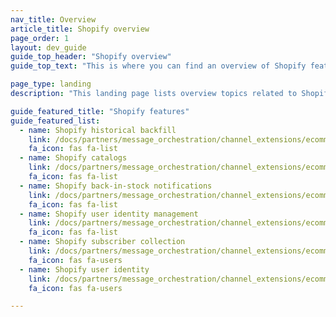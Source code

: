 ```yaml
---
nav_title: Overview
article_title: Shopify overview
page_order: 1
layout: dev_guide
guide_top_header: "Shopify overview"
guide_top_text: "This is where you can find an overview of Shopify features."

page_type: landing
description: "This landing page lists overview topics related to Shopify features."

guide_featured_title: "Shopify features"
guide_featured_list:
  - name: Shopify historical backfill
    link: /docs/partners/message_orchestration/channel_extensions/ecommerce/shopify/overview/shopify_backfill/
    fa_icon: fas fa-list
  - name: Shopify catalogs
    link: /docs/partners/message_orchestration/channel_extensions/ecommerce/shopify/overview/shopify_catalogs/
    fa_icon: fas fa-list
  - name: Shopify back-in-stock notifications
    link: /docs/partners/message_orchestration/channel_extensions/ecommerce/shopify/overview/shopify_catalogs/back_in_stock/
    fa_icon: fas fa-list
  - name: Shopify user identity management
    link: /docs/partners/message_orchestration/channel_extensions/ecommerce/shopify/overview/
    fa_icon: fas fa-list
  - name: Shopify subscriber collection
    link: /docs/partners/message_orchestration/channel_extensions/ecommerce/shopify/overview/
    fa_icon: fas fa-users
  - name: Shopify user identity
    link: /docs/partners/message_orchestration/channel_extensions/ecommerce/shopify/overview/shopify_user_identity/
    fa_icon: fas fa-users  

---
```

